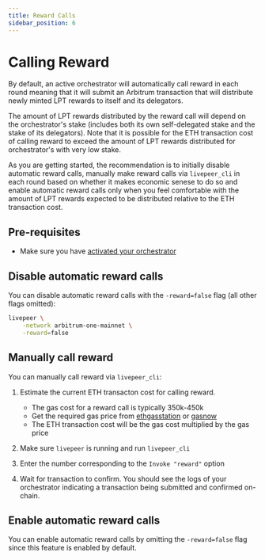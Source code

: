 ```yaml
---
title: Reward Calls
sidebar_position: 6
---
```



# Calling Reward

By default, an active orchestrator will automatically call reward in each round
meaning that it will submit an Arbitrum transaction that will distribute newly
minted LPT rewards to itself and its delegators.

The amount of LPT rewards distributed by the reward call will depend on the
orchestrator's stake (includes both its own self-delegated stake and the stake
of its delegators). Note that it is possible for the ETH transaction cost of
calling reward to exceed the amount of LPT rewards distributed for
orchestrator's with very low stake.

As you are getting started, the recommendation is to initially disable automatic
reward calls, manually make reward calls via `livepeer_cli` in each round based
on whether it makes economic senese to do so and enable automatic reward calls
only when you feel comfortable with the amount of LPT rewards expected to be
distributed relative to the ETH transaction cost.

## Pre-requisites

- Make sure you have
  [activated your orchestrator](/video-miners/getting-started/activation)

## Disable automatic reward calls

You can disable automatic reward calls with the `-reward=false` flag (all other
flags omitted):

```bash
livepeer \
    -network arbitrum-one-mainnet \
    -reward=false
```

## Manually call reward

You can manually call reward via `livepeer_cli`:

1. Estimate the current ETH transacton cost for calling reward.

   - The gas cost for a reward call is typically 350k-450k
   - Get the required gas price from
     [ethgasstation](https://ethgasstation.info/) or
     [gasnow](https://www.gasnow.org/)
   - The ETH transaction cost will be the gas cost multiplied by the gas price

2. Make sure `livepeer` is running and run `livepeer_cli`

3. Enter the number corresponding to the `Invoke "reward"` option

4. Wait for transaction to confirm. You should see the logs of your orchestrator
   indicating a transaction being submitted and confirmed on-chain.

## Enable automatic reward calls

You can enable automatic reward calls by omitting the `-reward=false` flag since
this feature is enabled by default.
